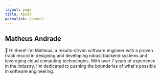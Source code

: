 ```yaml
---
layout: page
title: About
permalink: /about/
---
```


## Matheus Andrade

👋 Hi there! I'm Matheus, a results-driven software engineer with a proven track record in designing and developing robust backend systems and leveraging cloud computing technologies. With over 7 years of experience in the industry, I'm dedicated to pushing the boundaries of what's possible in software engineering.
